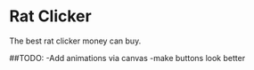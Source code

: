 # Rat Clicker
The best rat clicker money can buy.

##TODO:
-Add animations via canvas
-make buttons look better